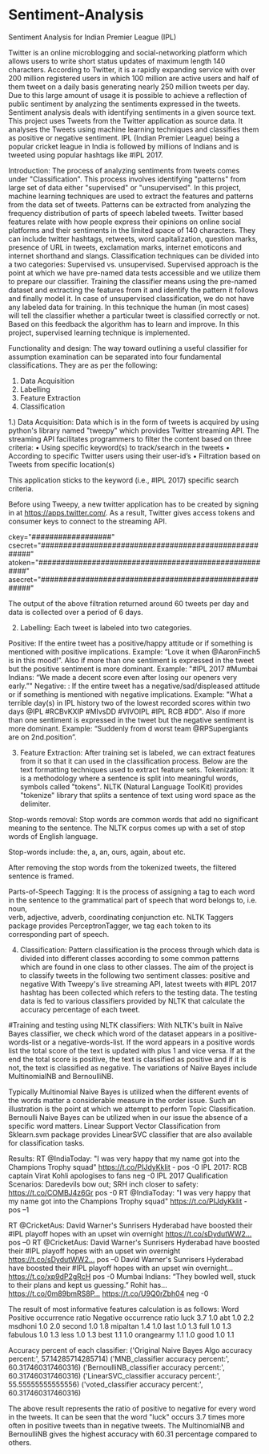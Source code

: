 # Sentiment-Analysis
Sentiment Analysis for Indian Premier League (IPL)

Twitter is an online microblogging and social-networking platform which allows users to write short status updates of maximum length 140 characters. According to Twitter, it is a rapidly expanding service with over 200 million registered users in which 100 million are active users and half of them tweet on a daily basis generating nearly 250 million tweets per day. Due to this large amount of usage it is possible to achieve a reflection of public sentiment by analyzing the sentiments expressed in the tweets. Sentiment analysis deals with identifying sentiments in a given source text. This project uses Tweets from the Twitter application as source data. It analyses the Tweets using machine learning techniques and classifies them as positive or negative  sentiment. IPL (Indian Premier League) being a popular cricket league in India is followed by millions of Indians and is tweeted using popular hashtags like #IPL 2017. 

Introduction:
The process of analyzing sentiments from tweets comes under "Classification". This process involves identifying "patterns" from large set of data either "supervised" or "unsupervised". In this project, machine learning techniques are used to extract the features and patterns from the data set of tweets.
Patterns can be extracted from analyzing the frequency distribution of parts of speech labeled tweets. Twitter based features relate with how people express their opinions on online social platforms and their sentiments in the limited space of 140 characters. They can include twitter hashtags, retweets, word capitalization, question marks, presence of URL in tweets, exclamation marks, internet emoticons and internet shorthand and slangs.
               Classification techniques can be divided into a two categories: Supervised vs. unsupervised. Supervised approach is the point at which we have pre-named data tests accessible and we utilize them to prepare our classifier. Training the classifier means using the pre-named dataset and extracting the features from it and identify the pattern it follows and finally model it. In case of unsupervised classification, we do not have any labeled data for training. In this technique the human (in most cases) will tell the classifier whether a particular tweet is classified correctly or not. Based on this feedback the algorithm has to learn and improve. In this project, supervised learning technique is implemented.

Functionality and design:
The way toward outlining a useful classifier for assumption examination can be separated into four fundamental classifications. They are as per the following:

1) Data Acquisition 
2) Labelling 
3) Feature Extraction 
4) Classification

1.) Data Acquisition:
Data which is in the form of tweets is acquired by using python's library named "tweepy" which provides Twitter streaming API. The streaming API facilitates programmers to filter the content based on three criteria:
• Using specific keyword(s) to track/search in the tweets
• According to specific Twitter users using their user-id’s
• Filtration based on Tweets from specific location(s)

This application sticks to the keyword (i.e., #IPL 2017) specific search criteria.
 
Before using Tweepy, a new twitter application has to be created by signing in at https://apps.twitter.com/. As a result, Twitter gives access tokens and consumer keys to connect to the streaming API.

ckey="##################"
csecret="######################################################"
atoken="######################################################"
asecret="######################################################"

The output of the above filtration returned around 60 tweets per day and data is collected over a period of 6 days.

2) Labelling:
Each tweet is labeled into two categories.

Positive: If the entire tweet has a positive/happy attitude or if something is mentioned with positive implications. Example: “Love it when @AaronFinch5 is in this mood!”.
Also if more than one sentiment is expressed in the tweet but the positive sentiment is more dominant. Example: "#IPL 2017 #Mumbai Indians: “We made a decent score even after losing our openers very early.”"
Negative: : If the entire tweet has a negative/sad/displeased attitude or if something is mentioned with negative implications. Example: "What a terrible day(s) in IPL history two of the lowest recorded scores within two days @IPL #RCBvKXIP #MIvsDD #VIVOIPL #IPL RCB #DD".
Also if more than one sentiment is expressed in the tweet but the negative sentiment is more dominant. Example: “Suddenly from d worst team @RPSupergiants are on 2nd.position”.

3) Feature Extraction:
After training set is labeled, we can extract features from it so that it can used in the classification process. Below are the text formatting techniques used to extract feature sets.
Tokenization: It is a methodology where a sentence is split into meaningful words, symbols called "tokens". NLTK (Natural Language ToolKit) provides "tokenize" library that splits a sentence of text using word space as the delimiter.
 
  Stop-words removal:
  Stop words are common words that add no significant meaning to the sentence. The NLTK corpus comes up with a set of stop words of       English language. 
  
  Stop-words include: the, a, an, ours, again, about etc.

  After removing the stop words from the tokenized tweets, the filtered sentence is framed.

  Parts-of-Speech Tagging: 
  It is the process of assigning a tag to each word in the sentence to the grammatical part of speech that word belongs to, i.e. noun,   
  verb, adjective, adverb, coordinating conjunction etc.
  NLTK Taggers package provides PerceptronTagger, we tag each token to its corresponding part of speech.
 
  
4) Classification:
Pattern classification is the process through which data is divided into different classes according to some common patterns which are found in one class to other classes. The aim of the project is to classify tweets in the following two sentiment classes: positive and negative
With Tweepy's live streaming API, latest tweets with #IPL 2017 hashtag has been collected which refers to the testing data. The testing data is fed to various classifiers provided by NLTK that calculate the accuracy percentage of each tweet.

#Training and testing using NLTK classifiers:
With NLTK's built in Naïve Bayes classifier, we check which word of the dataset appears in a positive-words-list or a negative-words-list. If the word appears in a positive words list the total score of the text is updated with plus 1 and vice versa. If at the end the total score is positive, the text is classified as positive and if it is not, the text is classified as negative. 
The variations of Naïve Bayes include MultinomialNB and BernoulliNB. 

Typically Multinomial Naive Bayes is utilized when the different events of the words matter a considerable measure in the order issue. Such an illustration is the point at which we attempt to perform Topic Classification. Bernoulli Naive Bayes can be utilized when in our issue the absence of a specific word matters. 
Linear Support Vector Classification from Sklearn.svm package provides LinearSVC classifier that are also available for classification tasks.

 
Results:
RT @IndiaToday: "I was very happy that my name got into the Champions Trophy squad" https://t.co/PIJdyKkIit - pos -0
 IPL 2017: RCB captain Virat Kohli apologises to fans neg -0
IPL 2017 Qualification Scenarios: Daredevils bow out; SRH inch closer to safety: https://t.co/COMBJ4z6Gr  pos -0
RT @IndiaToday: "I was very happy that my name got into the Champions Trophy squad" https://t.co/PIJdyKkIit - pos –1


 RT @CricketAus: David Warner's Sunrisers Hyderabad have boosted their #IPL playoff hopes with an upset win overnight https://t.co/sDydutWW2… pos –0
 RT @CricketAus: David Warner's Sunrisers Hyderabad have boosted their #IPL playoff hopes with an upset win overnight https://t.co/sDydutWW2… pos –0
David Warner's Sunrisers Hyderabad have boosted their #IPL playoff hopes with an upset win overnight… https://t.co/xp9dP2gRcH pos -0
Mumbai Indians: “They bowled well, stuck to their plans and kept us guessing.” Rohit has… https://t.co/0m89bmRS8P… https://t.co/U9Q0rZbh04 neg -0

The result of most informative features calculation is as follows:
Word	  Positive occurrence ratio	   Negative occurrence ratio
luck           3.7	                        1.0
abt	           1.0	                        2.2
msdhoni	       1.0	                        2.0
second	       1.0	                        1.8
mipaltan	     1.4	                        1.0
last	1.0	1.3
full	1.0	1.3
fabulous	1.0	1.3
less	1.0	1.3
best	1.1	1.0
orangearmy	1.1	1.0
good	1.0	1.1


Accuracy percent of each classifier:
('Original Naive Bayes Algo accuracy percent:', 57.14285714285714)
('MNB_classifier accuracy percent:', 60.317460317460316)
('BernoulliNB_classifier accuracy percent:', 60.317460317460316)
('LinearSVC_classifier accuracy percent:', 55.55555555555556)
('voted_classifier accuracy percent:', 60.317460317460316)



The above result represents the ratio of positive to negative for every word in the tweets. It can be seen that the word "luck" occurs 3.7 times more often in positive tweets than in negative tweets. 
The MultinomialNB and BernoulliNB gives the highest accuracy with 60.31 percentage compared to others.

